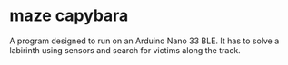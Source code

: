 # maze capybara

A program designed to run on an Arduino Nano 33 BLE.
It has to solve a labirinth using sensors and search for victims along the track.
